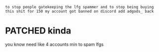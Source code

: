 ```to stop people gatekeeping the lfg spammer and to stop being buying this shit for 150 my account got banned on discord add adgods_ back ```
# PATCHED kinda
you know need like 4 accounts min to spam lfgs
